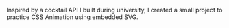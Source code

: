 Inspired by a cocktail API I built during university, I created a small project to practice CSS Animation using embedded SVG.
